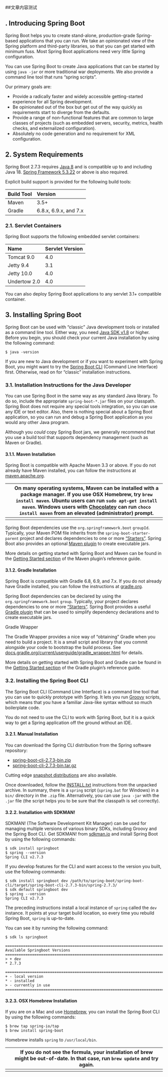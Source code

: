 ##文章内容测试

## . Introducing Spring Boot

Spring Boot helps you to create stand-alone, production-grade Spring-based applications that you can run. We take an opinionated view of the Spring platform and third-party libraries, so that you can get started with minimum fuss. Most Spring Boot applications need very little Spring configuration.

You can use Spring Boot to create Java applications that can be started by using `java -jar` or more traditional war deployments. We also provide a command line tool that runs “spring scripts”.

Our primary goals are:

- Provide a radically faster and widely accessible getting-started experience for all Spring development.
- Be opinionated out of the box but get out of the way quickly as requirements start to diverge from the defaults.
- Provide a range of non-functional features that are common to large classes of projects (such as embedded servers, security, metrics, health checks, and externalized configuration).
- Absolutely no code generation and no requirement for XML configuration.

## 2. System Requirements

Spring Boot 2.7.3 requires [Java 8](https://www.java.com/) and is compatible up to and including Java 18. [Spring Framework 5.3.22](https://docs.spring.io/spring-framework/docs/5.3.22/reference/html/) or above is also required.

Explicit build support is provided for the following build tools:

| Build Tool | Version               |
| :--------- | :-------------------- |
| Maven      | 3.5+                  |
| Gradle     | 6.8.x, 6.9.x, and 7.x |

### 2.1. Servlet Containers

Spring Boot supports the following embedded servlet containers:

| Name         | Servlet Version |
| :----------- | :-------------- |
| Tomcat 9.0   | 4.0             |
| Jetty 9.4    | 3.1             |
| Jetty 10.0   | 4.0             |
| Undertow 2.0 | 4.0             |

You can also deploy Spring Boot applications to any servlet 3.1+ compatible container.

## 3. Installing Spring Boot

Spring Boot can be used with “classic” Java development tools or installed as a command line tool. Either way, you need [Java SDK v1.8](https://www.java.com/) or higher. Before you begin, you should check your current Java installation by using the following command:

```shell
$ java -version
```

If you are new to Java development or if you want to experiment with Spring Boot, you might want to try the [Spring Boot CLI](https://docs.spring.io/spring-boot/docs/current/reference/html/getting-started.html#getting-started.installing.cli) (Command Line Interface) first. Otherwise, read on for “classic” installation instructions.

### 3.1. Installation Instructions for the Java Developer

You can use Spring Boot in the same way as any standard Java library. To do so, include the appropriate `spring-boot-*.jar` files on your classpath. Spring Boot does not require any special tools integration, so you can use any IDE or text editor. Also, there is nothing special about a Spring Boot application, so you can run and debug a Spring Boot application as you would any other Java program.

Although you *could* copy Spring Boot jars, we generally recommend that you use a build tool that supports dependency management (such as Maven or Gradle).

#### 3.1.1. Maven Installation

Spring Boot is compatible with Apache Maven 3.3 or above. If you do not already have Maven installed, you can follow the instructions at [maven.apache.org](https://maven.apache.org/).

|      | On many operating systems, Maven can be installed with a package manager. If you use OSX Homebrew, try `brew install maven`. Ubuntu users can run `sudo apt-get install maven`. Windows users with [Chocolatey](https://chocolatey.org/) can run `choco install maven` from an elevated (administrator) prompt. |
| ---- | ------------------------------------------------------------ |
|      |                                                              |

Spring Boot dependencies use the `org.springframework.boot` `groupId`. Typically, your Maven POM file inherits from the `spring-boot-starter-parent` project and declares dependencies to one or more [“Starters”](https://docs.spring.io/spring-boot/docs/current/reference/html/using.html#using.build-systems.starters). Spring Boot also provides an optional [Maven plugin](https://docs.spring.io/spring-boot/docs/current/reference/html/build-tool-plugins.html#build-tool-plugins.maven) to create executable jars.

More details on getting started with Spring Boot and Maven can be found in the [Getting Started section](https://docs.spring.io/spring-boot/docs/2.7.3/maven-plugin/reference/htmlsingle/#getting-started) of the Maven plugin’s reference guide.

#### 3.1.2. Gradle Installation

Spring Boot is compatible with Gradle 6.8, 6.9, and 7.x. If you do not already have Gradle installed, you can follow the instructions at [gradle.org](https://gradle.org/).

Spring Boot dependencies can be declared by using the `org.springframework.boot` `group`. Typically, your project declares dependencies to one or more [“Starters”](https://docs.spring.io/spring-boot/docs/current/reference/html/using.html#using.build-systems.starters). Spring Boot provides a useful [Gradle plugin](https://docs.spring.io/spring-boot/docs/current/reference/html/build-tool-plugins.html#build-tool-plugins.gradle) that can be used to simplify dependency declarations and to create executable jars.

Gradle Wrapper

The Gradle Wrapper provides a nice way of “obtaining” Gradle when you need to build a project. It is a small script and library that you commit alongside your code to bootstrap the build process. See [docs.gradle.org/current/userguide/gradle_wrapper.html](https://docs.gradle.org/current/userguide/gradle_wrapper.html) for details.

More details on getting started with Spring Boot and Gradle can be found in the [Getting Started section](https://docs.spring.io/spring-boot/docs/2.7.3/gradle-plugin/reference/htmlsingle/#getting-started) of the Gradle plugin’s reference guide.

### 3.2. Installing the Spring Boot CLI

The Spring Boot CLI (Command Line Interface) is a command line tool that you can use to quickly prototype with Spring. It lets you run [Groovy](https://groovy-lang.org/) scripts, which means that you have a familiar Java-like syntax without so much boilerplate code.

You do not need to use the CLI to work with Spring Boot, but it is a quick way to get a Spring application off the ground without an IDE.

#### 3.2.1. Manual Installation

You can download the Spring CLI distribution from the Spring software repository:

- [spring-boot-cli-2.7.3-bin.zip](https://repo.spring.io/release/org/springframework/boot/spring-boot-cli/2.7.3/spring-boot-cli-2.7.3-bin.zip)
- [spring-boot-cli-2.7.3-bin.tar.gz](https://repo.spring.io/release/org/springframework/boot/spring-boot-cli/2.7.3/spring-boot-cli-2.7.3-bin.tar.gz)

Cutting edge [snapshot distributions](https://repo.spring.io/snapshot/org/springframework/boot/spring-boot-cli/) are also available.

Once downloaded, follow the [INSTALL.txt](https://raw.githubusercontent.com/spring-projects/spring-boot/v2.7.3/spring-boot-project/spring-boot-cli/src/main/content/INSTALL.txt) instructions from the unpacked archive. In summary, there is a `spring` script (`spring.bat` for Windows) in a `bin/` directory in the `.zip` file. Alternatively, you can use `java -jar` with the `.jar` file (the script helps you to be sure that the classpath is set correctly).

#### 3.2.2. Installation with SDKMAN!

SDKMAN! (The Software Development Kit Manager) can be used for managing multiple versions of various binary SDKs, including Groovy and the Spring Boot CLI. Get SDKMAN! from [sdkman.io](https://sdkman.io/) and install Spring Boot by using the following commands:

```shell
$ sdk install springboot
$ spring --version
Spring CLI v2.7.3
```

If you develop features for the CLI and want access to the version you built, use the following commands:

```shell
$ sdk install springboot dev /path/to/spring-boot/spring-boot-cli/target/spring-boot-cli-2.7.3-bin/spring-2.7.3/
$ sdk default springboot dev
$ spring --version
Spring CLI v2.7.3
```

The preceding instructions install a local instance of `spring` called the `dev` instance. It points at your target build location, so every time you rebuild Spring Boot, `spring` is up-to-date.

You can see it by running the following command:

```shell
$ sdk ls springboot

================================================================================
Available Springboot Versions
================================================================================
> + dev
* 2.7.3

================================================================================
+ - local version
* - installed
> - currently in use
================================================================================
```

#### 3.2.3. OSX Homebrew Installation

If you are on a Mac and use [Homebrew](https://brew.sh/), you can install the Spring Boot CLI by using the following commands:

```shell
$ brew tap spring-io/tap
$ brew install spring-boot
```

Homebrew installs `spring` to `/usr/local/bin`.

|      | If you do not see the formula, your installation of brew might be out-of-date. In that case, run `brew update` and try again. |
| ---- | ------------------------------------------------------------ |
|      |                                                              |
